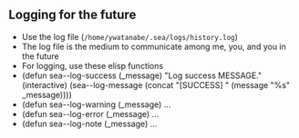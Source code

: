 <!-- ---
!-- title: ./self-evolving-agent/src/prompts/logging.md
!-- author: ywatanabe
!-- date: 2024-12-05 22:38:58
!-- --- -->


## Logging for the future
- Use the log file (`/home/ywatanabe/.sea/logs/history.log`)
- The log file is the medium to communicate among me, you, and you in the future
- For logging, use these elisp functions
- (defun sea--log-success (_message)
  "Log success MESSAGE."
  (interactive)
  (sea--log-message (concat "[SUCCESS] " (message "%s" _message))))
- (defun sea--log-warning (_message) ...
- (defun sea--log-error (_message) ...
- (defun sea--log-note (_message) ...
